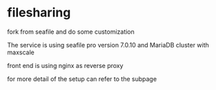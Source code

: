 # filesharing
fork from seafile and do some customization

The service is using seafile pro version 7.0.10 and MariaDB cluster with maxscale

front end is using nginx as reverse proxy

for more detail of the setup can refer to the subpage
